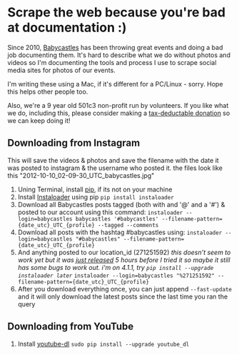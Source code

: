 # Scrape the web because you're bad at documentation :)

Since 2010, [Babycastles](http://babycastles.com) has been throwing great events and doing a bad job documenting them. It's hard to describe what we do without photos and videos so I'm documenting the tools and process I use to scrape social media sites for photos of our events. 

I'm writing these using a Mac, if it's different for a PC/Linux - sorry. Hope this helps other people too.

Also, we're a 9 year old 501c3 non-profit run by volunteers. If you like what we do, including this, please consider making a [tax-deductable donation](https://www.guidestar.org/profile/81-3155264) so we can keep doing it!

## Downloading from Instagram
This will save the videos & photos and save the filename with the date it was posted to instagram & the username who posted it. the files look like this "2012-10-10_02-09-30_UTC_babycastles.jpg"

1. Uning Terminal, install [pip](https://pip.pypa.io/en/stable/installing/), if its not on your machine
2. Install [Instaloader](https://instaloader.github.io/) using pip `pip install instaloader`
3. Download all Babycastles posts tagged (both with and '@' and a '#') & posted to our account using this command:
`instaloader --login=babycastles babycastles '#babycastles' --filename-pattern={date_utc}_UTC_{profile} --tagged --comments`
4. Download all posts with the hashtag #babycastles using:
`instaloader --login=babycastles "#babycastles" --filename-pattern={date_utc}_UTC_{profile}`
5. And anything posted to our location_id (271251592)
*this doesn’t seem to work yet but it was [just released](https://github.com/instaloader/instaloader/pull/212) 5 hours before I tried it so maybe it still has some bugs to work out. i'm on 4.1.1, try `pip install --upgrade instaloader later`*
`instaloader --login=babycastles "%271251592" --filename-pattern={date_utc}_UTC_{profile}`
6. After you download everything once, you can just append `--fast-update` and it will only download the latest posts since the last time you ran the query

## Downloading from YouTube
1. Install [youtube-dl](https://rg3.github.io/youtube-dl/) `sudo pip install --upgrade youtube_dl`
